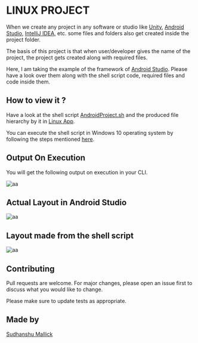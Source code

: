 # LINUX PROJECT

When we create any project in any software or studio like [Unity](https://unity.com/), [Android Studio](https://developer.android.com/studio), [IntelliJ IDEA](https://www.jetbrains.com/idea/), etc. some files and folders also get created inside the project folder.

The basis of this project is that when user/developer gives the name of the project, the project gets created along with required files.

Here, I am taking the example of the framework of [Android Studio](https://developer.android.com/studio).  Please have a look over them along with the shell script code, required files and code inside them.

## How to view it ?

Have a look at the shell script [AndroidProject.sh](https://github.com/sudhanshu-mallick/LinuxProject/blob/master/AndroidProject.sh) and the produced file hierarchy by it in [Linux App](https://github.com/sudhanshu-mallick/LinuxProject/tree/master/Linux%20App). 

You can execute the shell script in Windows 10 operating system by following the steps mentioned [here](https://www.thewindowsclub.com/how-to-run-sh-or-shell-script-file-in-windows-10). 


## Output On Execution
You will get the following output on execution in your CLI.

![aa](https://user-images.githubusercontent.com/44547947/109625078-e7277180-7b64-11eb-8ea9-4bbd4e7b4712.png)

## Actual Layout in Android Studio
![aa](https://user-images.githubusercontent.com/44547947/109625389-49807200-7b65-11eb-8f1f-7f055c758e4f.png)

## Layout made from the shell script
![aa](https://user-images.githubusercontent.com/44547947/109625513-687f0400-7b65-11eb-843c-1e2b37d7e8ed.png)


## Contributing
Pull requests are welcome. For major changes, please open an issue first to discuss what you would like to change.

Please make sure to update tests as appropriate.

## Made by
[Sudhanshu Mallick](https://github.com/sudhanshu-mallick)
